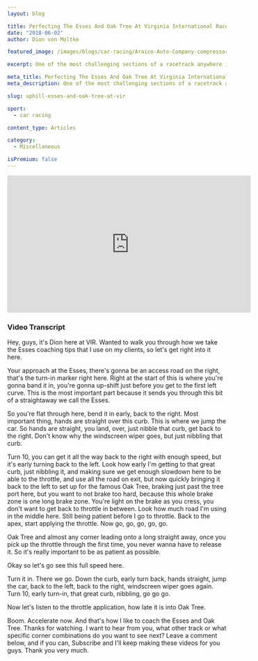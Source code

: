 ```yaml
---
layout: blog

title: Perfecting The Esses And Oak Tree At Virginia International Raceway
date: "2018-06-02"
author: Dion von Moltke

featured_image: /images/blogs/car-racing/Araico-Auto-Company-compressor.jpg

excerpt: One of the most challenging sections of a racetrack anywhere in the world. Here Blayze focuses on this complex of corners to get you through fast and safe.

meta_title: Perfecting The Esses And Oak Tree At Virginia International Raceway
meta_description: One of the most challenging sections of a racetrack anywhere in the world. Here Blayze focuses on this complex of corners to get you through fast and safe.

slug: uphill-esses-and-oak-tree-at-vir

sport:
  - car racing

content_type: Articles

category:
  - Miscellaneous

isPremium: false
---
```


<iframe title="Blog iFrame" id="videoIframe" width="560" height="315" src="https://www.youtube.com/embed/pZgYkMx28H8" frameborder="0" allow="accelerometer; autoplay; encrypted-media; gyroscope; picture-in-picture" allowfullscreen></iframe>

### Video Transcript

Hey, guys, it's Dion here at VIR. Wanted to walk you through how we take the Esses coaching tips that I use on my clients, so let's get right into it here.

Your approach at the Esses, there's gonna be an access road on the right, that's the turn-in marker right here. Right at the start of this is where you're gonna band it in, you're gonna up-shift just before you get to the first left curve. This is the most important part because it sends you through this bit of a straightaway we call the Esses.

So you're flat through here, bend it in early, back to the right. Most important thing, hands are straight over this curb. This is where we jump the car. So hands are straight, you land, over, just nibble that curb, get back to the right. Don't know why the windscreen wiper goes, but just nibbling that curb.

Turn 10, you can get it all the way back to the right with enough speed, but it's early turning back to the left. Look how early I'm getting to that great curb, just nibbling it, and making sure we get enough slowdown here to be able to the throttle, and use all the road on exit, but now quickly bringing it back to the left to set up for the famous Oak Tree, braking just past the tree port here, but you want to not brake too hard, because this whole brake zone is one long brake zone. You're light on the brake as you cress, you don't want to get back to throttle in between. Look how much road I'm using in the middle here. Still being patient before I go to throttle. Back to the apex, start applying the throttle. Now go, go, go, go, go.

Oak Tree and almost any corner leading onto a long straight away, once you pick up the throttle through the first time, you never wanna have to release it. So it's really important to be as patient as possible.

Okay so let's go see this full speed here.

Turn it in. There we go. Down the curb, early turn back, hands straight, jump the car, back to the left, back to the right, windscreen wiper goes again. Turn 10, early turn-in, that great curb, nibbling, go go go.

Now let's listen to the throttle application, how late it is into Oak Tree.

Boom. Accelerate now. And that's how I like to coach the Esses and Oak Tree. Thanks for watching. I want to hear from you, what other track or what specific corner combinations do you want to see next? Leave a comment below, and if you can, Subscribe and I'll keep making these videos for you guys. Thank you very much.
